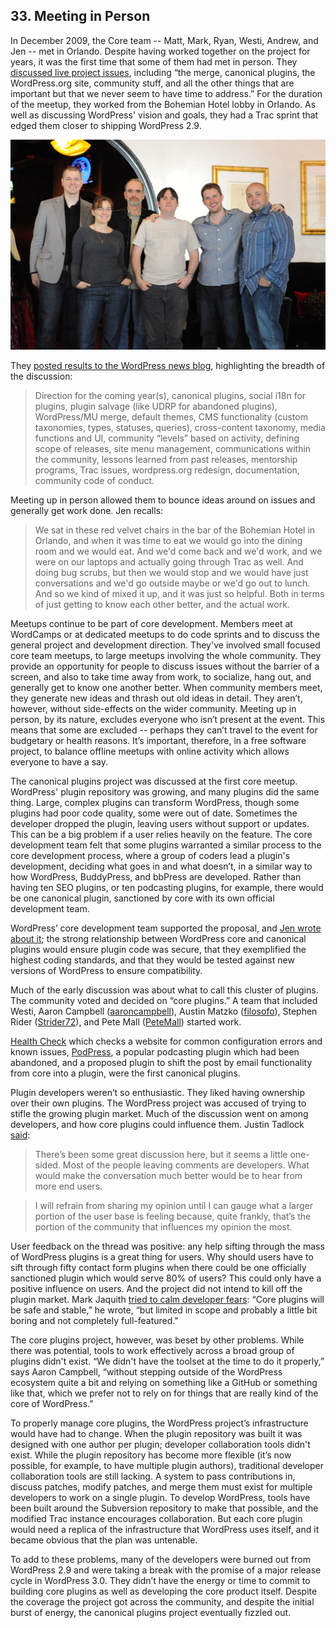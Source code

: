 
## 33. Meeting in Person

In December 2009, the Core team -- Matt, Mark, Ryan, Westi, Andrew, and Jen -- met in Orlando. Despite having worked together on the project for years, it was the first time that some of them had met in person. They [discussed live project issues](https://wordpress.org/news/2009/12/intermission/), including “the merge, canonical plugins, the WordPress.org site, community stuff, and all the other things that are important but that we never seem to have time to address.” For the duration of the meetup, they worked from the Bohemian Hotel lobby in Orlando. As well as discussing WordPress' vision and goals, they had a Trac sprint that edged them closer to shipping WordPress 2.9.

<img src="../../Resources/images/33/1st-core-meetup.jpg" width="800px" />

They [posted results to the WordPress news blog](http://wordpress.org/news/2009/12/core-team-meetup-results/), highlighting the breadth of the discussion: 	

> Direction for the coming year(s), canonical plugins, social i18n for plugins, plugin salvage (like UDRP for abandoned plugins), WordPress/MU merge, default themes, CMS functionality (custom taxonomies, types, statuses, queries), cross-content taxonomy, media functions and UI, community “levels” based on activity, defining scope of releases, site menu management, communications within the community, lessons learned from past releases, mentorship programs, Trac issues, wordpress.org redesign, documentation, community code of conduct.	

Meeting up in person allowed them to bounce ideas around on issues and generally get work done. Jen recalls:

> We sat in these red velvet chairs in the bar of the Bohemian Hotel in Orlando, and when it was time to eat we would go into the dining room and we would eat. And we'd come back and we'd work, and we were on our laptops and actually going through Trac as well. And doing bug scrubs, but then we would stop and we would have just conversations and we'd go outside maybe or we'd go out to lunch. And so we kind of mixed it up, and it was just so helpful. Both in terms of just getting to know each other better, and the actual work.

Meetups continue to be part of core development. Members meet at WordCamps or at dedicated meetups to do code sprints and to discuss the general project and development direction. They've involved small focused core team meetups, to large meetups involving the whole community. They provide an opportunity for people to discuss issues without the barrier of a screen, and also to take time away from work, to socialize, hang out, and generally get to know one another better. When community members meet, they generate new ideas and thrash out old ideas in detail. They aren’t, however, without side-effects on the wider community. Meeting up in person, by its nature, excludes everyone who isn’t present at the event. This means that some are excluded -- perhaps they can’t travel to the event for budgetary or health reasons. It’s important, therefore, in a free software project, to balance offline meetups with online activity which allows everyone to have a say.

The canonical plugins project was discussed at the first core meetup. WordPress' plugin repository was growing, and many plugins did the same thing. Large, complex plugins can transform WordPress, though some plugins had poor code quality, some were out of date. Sometimes the developer dropped the plugin, leaving users without support or updates. This can be a big problem if a user relies heavily on the feature. The core development team felt that some plugins warranted a similar process to the core development process, where a group of coders lead a plugin's development, deciding what goes in and what doesn’t, in a similar way to how WordPress, BuddyPress, and bbPress are developed. Rather than having ten SEO plugins, or ten podcasting plugins, for example, there would be one canonical plugin, sanctioned by core with its own official development team. 

WordPress’ core development team supported the proposal, and [Jen wrote about it](http://wordpress.org/news/2009/12/canonical-plugins/); the strong relationship between WordPress core and canonical plugins would ensure plugin code was secure, that they exemplified the highest coding standards, and that they would be tested against new versions of WordPress to ensure compatibility.

Much of the early discussion was about what to call this cluster of plugins. The community voted and decided on “core plugins.” A team that included Westi, Aaron Campbell ([aaroncampbell](http://profiles.wordpress.org/aaroncampbell)), Austin Matzko ([filosofo](http://profiles.wordpress.org/filosofo)), Stephen Rider ([Strider72](http://profiles.wordpress.org/Strider72)), and Pete Mall ([PeteMall](http://profiles.wordpress.org/PeteMall/)) started work.

[Health Check](https://wordpress.org/plugins/health-check/) which checks a website for common configuration errors and known issues, [PodPress](https://wordpress.org/plugins/podpress/), a popular podcasting plugin which had been abandoned, and a proposed plugin to shift the post by email functionality from core into a plugin, were the first canonical plugins. 

Plugin developers weren’t so enthusiastic. They liked having ownership over their own plugins. The WordPress project was accused of trying to stifle the growing plugin market. Much of the discussion went on among developers, and how core plugins could influence them. Justin Tadlock [said](http://onefinejay.com/2010/01/10/shackling-a-free-market-wordpress-canonical-plugins/comment-page-2#comment-7578):

> There’s been some great discussion here, but it seems a little one-sided. Most of the people leaving comments are developers. What would make the conversation much better would be to hear from more end users.

> I will refrain from sharing my opinion until I can gauge what a larger portion of the user base is feeling because, quite frankly, that’s the portion of the community that influences my opinion the most.

User feedback on the thread was positive: any help sifting through the mass of WordPress plugins is a great thing for users. Why should users have to sift through fifty contact form plugins when there could be one officially sanctioned plugin which would serve 80% of users? This could only have a positive influence on users. And the project did not intend to kill off the plugin market. Mark Jaquith [tried to calm developer fears](http://onefinejay.com/2010/01/10/shackling-a-free-market-wordpress-canonical-plugins/comment-page-2#comment-7589): “Core plugins will be safe and stable,” he wrote, “but limited in scope and probably a little bit boring and not completely full-featured."

The core plugins project, however, was beset by other problems. While there was potential, tools to work effectively across a broad group of plugins didn't exist. “We didn't have the toolset at the time to do it properly,” says Aaron Campbell, “without stepping outside of the WordPress ecosystem quite a bit and relying on something like a GitHub or something like that, which we prefer not to rely on for things that are really kind of the core of WordPress.” 

To properly manage core plugins, the WordPress project’s infrastructure would have had to change. When the plugin repository was built it was designed with one author per plugin; developer collaboration tools didn't exist. While the plugin repository has become more flexible (it’s now possible, for example, to have multiple plugin authors), traditional developer collaboration tools are still lacking. A system to pass contributions in, discuss patches, modify patches, and merge them must exist for multiple developers to work on a single plugin. To develop WordPress, tools have been built around the Subversion repository to make that possible, and the modified Trac instance encourages collaboration. But each core plugin would need a replica of the infrastructure that WordPress uses itself, and it became obvious that the plan was untenable.	

To add to these problems, many of the developers were burned out from WordPress 2.9 and were taking a break with the promise of a major release cycle in WordPress 3.0. They didn’t have the energy or time to commit to building core plugins as well as developing the core product itself. Despite the coverage the project got across the community, and despite the initial burst of energy, the canonical plugins project eventually fizzled out.
